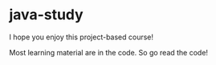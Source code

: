 java-study
==========

I hope you enjoy this project-based course!

Most learning material are in the code. So go read the code!
